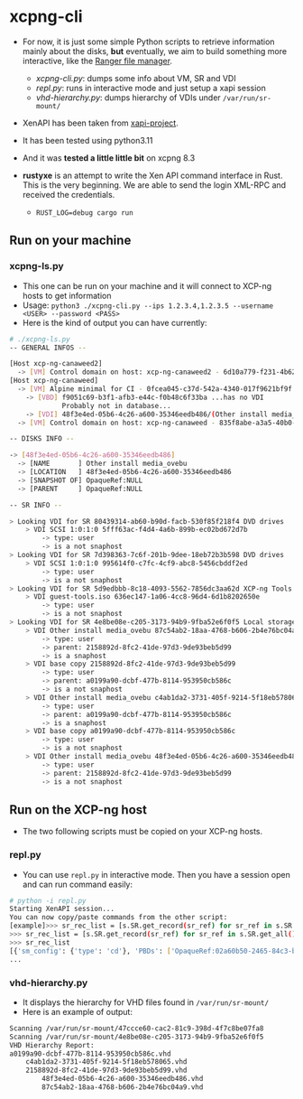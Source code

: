 # xcpng-cli

- For now, it is just some simple Python scripts to retrieve information mainly
about the disks, **but** eventually, we aim to build something more interactive, like the [Ranger file manager](https://github.com/ranger/ranger).
  - *xcpng-cli.py*: dumps some info about VM, SR and VDI
  - *repl.py*: runs in interactive mode and just setup a xapi session
  - *vhd-hierarchy.py*: dumps hierarchy of VDIs under `/var/run/sr-mount/`
- XenAPI has been taken from [xapi-project](https://github.com/xapi-project/xen-api/tree/7670247ae6a3c656ae60123dc550a9eb415d5ba4/python3/examples/XenAPI).
- It has been tested using python3.11
- And it was **tested a little little bit** on xcpng 8.3

- **rustyxe** is an attempt to write the Xen API command interface in Rust. This is the very beginning. We are able to send the login XML-RPC and received
the credentials.
  - `RUST_LOG=debug cargo run`

## Run on your machine

### xcpng-ls.py
- This one can be run on your machine and it will connect to XCP-ng hosts to get information
- Usage: `python3 ./xcpng-cli.py --ips 1.2.3.4,1.2.3.5 --username <USER> --password <PASS>` 
- Here is the kind of output you can have currently:
```sh
# ./xcpng-ls.py
-- GENERAL INFOS --

[Host xcp-ng-canaweed2]
  -> [VM] Control domain on host: xcp-ng-canaweed2 - 6d10a779-f231-4b62-80d8-f594d29acbec
[Host xcp-ng-canaweed]
  -> [VM] Alpine minimal for CI - 0fcea045-c37d-542a-4340-017f9621bf9f
    -> [VBD] f9051c69-b3f1-afb3-e44c-f0b48c6f33ba ...has no VDI
             Probably not in database...
    -> [VDI] 48f3e4ed-05b6-4c26-a600-35346eedb486/(Other install media_ovebu)
  -> [VM] Control domain on host: xcp-ng-canaweed - 835f8abe-a3a5-40b0-b88a-378c96fb7f35

-- DISKS INFO --

-> [48f3e4ed-05b6-4c26-a600-35346eedb486]
  -> [NAME       ] Other install media_ovebu
  -> [LOCATION   ] 48f3e4ed-05b6-4c26-a600-35346eedb486
  -> [SNAPSHOT OF] OpaqueRef:NULL
  -> [PARENT     ] OpaqueRef:NULL

-- SR INFO --

> Looking VDI for SR 80439314-ab60-b90d-facb-530f85f218f4 DVD drives
    > VDI SCSI 1:0:1:0 5fff63ac-f4d4-4a6b-899b-ec02bd672d7b
        -> type: user
        -> is a not snaphost
> Looking VDI for SR 7d398363-7c6f-201b-9dee-18eb72b3b598 DVD drives
    > VDI SCSI 1:0:1:0 995614f0-c7fc-4cf9-abc8-5456cbddf2ed
        -> type: user
        -> is a not snaphost
> Looking VDI for SR 5d9edbbb-8c18-4093-5562-7856dc3aa62d XCP-ng Tools
    > VDI guest-tools.iso 636ec147-1a06-4cc8-96d4-6d1b8202650e
        -> type: user
        -> is a not snaphost
> Looking VDI for SR 4e8be08e-c205-3173-94b9-9fba52e6f0f5 Local storage
    > VDI Other install media_ovebu 87c54ab2-18aa-4768-b606-2b4e76bc04a9
        -> type: user
        -> parent: 2158892d-8fc2-41de-97d3-9de93beb5d99
        -> is a snaphost
    > VDI base copy 2158892d-8fc2-41de-97d3-9de93beb5d99
        -> type: user
        -> parent: a0199a90-dcbf-477b-8114-953950cb586c
        -> is a not snaphost
    > VDI Other install media_ovebu c4ab1da2-3731-405f-9214-5f18eb578065
        -> type: user
        -> parent: a0199a90-dcbf-477b-8114-953950cb586c
        -> is a snaphost
    > VDI base copy a0199a90-dcbf-477b-8114-953950cb586c
        -> type: user
        -> is a not snaphost
    > VDI Other install media_ovebu 48f3e4ed-05b6-4c26-a600-35346eedb486
        -> type: user
        -> parent: 2158892d-8fc2-41de-97d3-9de93beb5d99
        -> is a not snaphost
```

## Run on the XCP-ng host

- The two following scripts must be copied on your XCP-ng hosts.

### repl.py
- You can use `repl.py` in interactive mode. Then you have a session open and can run command easily:
```sh
# python -i repl.py
Starting XenAPI session...
You can now copy/paste commands from the other script:
[example]>>> sr_rec_list = [s.SR.get_record(sr_ref) for sr_ref in s.SR.get_all()]
>>> sr_rec_list = [s.SR.get_record(sr_ref) for sr_ref in s.SR.get_all()]
>>> sr_rec_list
[{'sm_config': {'type': 'cd'}, 'PBDs': ['OpaqueRef:02a60b50-2465-84c3-bbde-7be1d7d1da6d'], 'current_operations': {}, 'uuid': '80439314-ab60-b90d-facb-530f85f218f4', 'VDIs': ['OpaqueRef:11c310ad-3059-8b87-890f-3032066c6bf7'], 'tags': [], 'physical_size': '1073741312', 'type': 'udev', 'other_config': {'i18n-original-value-name_label': 'DVD drives', 'i18n-key': 'local-hotplug-cd', 'i18n-original-value-name_description': 'Physical DVD drives'}, 'name_label': 'DVD drives', 'allowed_operations': ['vdi_introduce', 'unplug', 'plug', 'pbd_create', 'update', 'pbd_destroy', 'vdi_clone', 'scan'],
...
```

### vhd-hierarchy.py

- It displays the hierarchy for VHD files found in `/var/run/sr-mount/`
- Here is an example of output:
```sh
Scanning /var/run/sr-mount/47ccce60-cac2-81c9-398d-4f7c8be07fa8
Scanning /var/run/sr-mount/4e8be08e-c205-3173-94b9-9fba52e6f0f5
VHD Hierarchy Report:
a0199a90-dcbf-477b-8114-953950cb586c.vhd
    c4ab1da2-3731-405f-9214-5f18eb578065.vhd
    2158892d-8fc2-41de-97d3-9de93beb5d99.vhd
        48f3e4ed-05b6-4c26-a600-35346eedb486.vhd
        87c54ab2-18aa-4768-b606-2b4e76bc04a9.vhd
```
